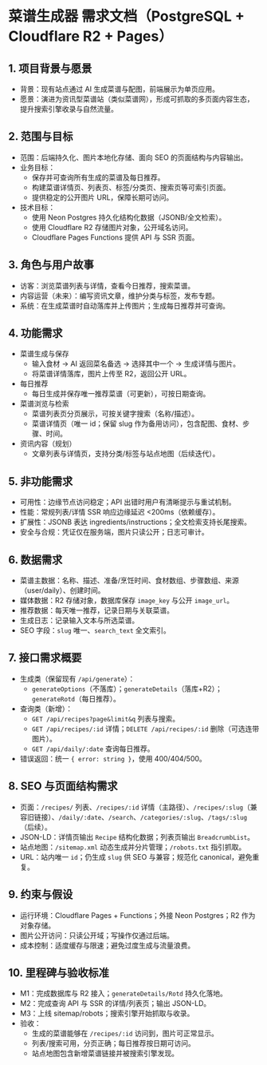 # 菜谱生成器 需求文档（PostgreSQL + Cloudflare R2 + Pages）

## 1. 项目背景与愿景
- 背景：现有站点通过 AI 生成菜谱与配图，前端展示为单页应用。
- 愿景：演进为资讯型菜谱站（类似菜谱网），形成可抓取的多页面内容生态，提升搜索引擎收录与自然流量。

## 2. 范围与目标
- 范围：后端持久化、图片本地化存储、面向 SEO 的页面结构与内容输出。
- 业务目标：
  - 保存并可查询所有生成的菜谱及每日推荐。
  - 构建菜谱详情页、列表页、标签/分类页、搜索页等可索引页面。
  - 提供稳定的公开图片 URL，保障长期可访问。
- 技术目标：
  - 使用 Neon Postgres 持久化结构化数据（JSONB/全文检索）。
  - 使用 Cloudflare R2 存储图片对象，公开域名访问。
  - Cloudflare Pages Functions 提供 API 与 SSR 页面。

## 3. 角色与用户故事
- 访客：浏览菜谱列表与详情，查看今日推荐，搜索菜谱。
- 内容运营（未来）：编写资讯文章，维护分类与标签，发布专题。
- 系统：在生成菜谱时自动落库并上传图片；生成每日推荐并可查询。

## 4. 功能需求
- 菜谱生成与保存
  - 输入食材 → AI 返回菜名备选 → 选择其中一个 → 生成详情与图片。
  - 将菜谱详情落库，图片上传至 R2，返回公开 URL。
- 每日推荐
  - 每日生成并保存唯一推荐菜谱（可更新），可按日期查询。
- 菜谱浏览与检索
  - 菜谱列表页分页展示，可按关键字搜索（名称/描述）。
  - 菜谱详情页（唯一 id；保留 slug 作为备用访问），包含配图、食材、步骤、时间。
- 资讯内容（规划）
  - 文章列表与详情页，支持分类/标签与站点地图（后续迭代）。

## 5. 非功能需求
- 可用性：边缘节点访问稳定；API 出错时用户有清晰提示与重试机制。
- 性能：常规列表/详情 SSR 响应边缘延迟 <200ms（依赖缓存）。
- 扩展性：JSONB 表达 ingredients/instructions；全文检索支持长尾搜索。
- 安全与合规：凭证仅在服务端，图片只读公开；日志可审计。

## 6. 数据需求
- 菜谱主数据：名称、描述、准备/烹饪时间、食材数组、步骤数组、来源（user/daily）、创建时间。
- 媒体数据：R2 存储对象，数据库保存 `image_key` 与公开 `image_url`。
- 推荐数据：每天唯一推荐，记录日期与关联菜谱。
- 生成日志：记录输入文本与所选菜谱。
- SEO 字段：`slug` 唯一、`search_text` 全文索引。

## 7. 接口需求概要
- 生成类（保留现有 `/api/generate`）：
  - `generateOptions`（不落库）；`generateDetails`（落库+R2）；`generateRotd`（每日推荐）。
- 查询类（新增）：
  - `GET /api/recipes?page&limit&q` 列表与搜索。
  - `GET /api/recipes/:id` 详情；`DELETE /api/recipes/:id` 删除（可选连带图片）。
  - `GET /api/daily/:date` 查询每日推荐。
- 错误返回：统一 `{ error: string }`，使用 400/404/500。

## 8. SEO 与页面结构需求
- 页面：`/recipes/` 列表、`/recipes/:id` 详情（主路径）、`/recipes/:slug`（兼容旧链接）、`/daily/:date`、`/search`、`/categories/:slug`、`/tags/:slug`（后续）。
- JSON-LD：详情页输出 `Recipe` 结构化数据；列表页输出 `BreadcrumbList`。
- 站点地图：`/sitemap.xml` 动态生成并分片管理；`/robots.txt` 指引抓取。
- URL：站内唯一 `id`；仍生成 `slug` 供 SEO 与兼容；规范化 canonical，避免重复。

## 9. 约束与假设
- 运行环境：Cloudflare Pages + Functions；外接 Neon Postgres；R2 作为对象存储。
- 图片公开访问：只读公开域；写操作仅通过后端。
- 成本控制：适度缓存与限速；避免过度生成与流量浪费。

## 10. 里程碑与验收标准
- M1：完成数据库与 R2 接入；`generateDetails/Rotd` 持久化落地。
- M2：完成查询 API 与 SSR 的详情/列表页；输出 JSON-LD。
- M3：上线 sitemap/robots；搜索引擎开始抓取与收录。
- 验收：
  - 生成的菜谱能够在 `/recipes/:id` 访问到，图片可正常显示。
  - 列表/搜索可用，分页正确；每日推荐按日期可访问。
  - 站点地图包含新增菜谱链接并被搜索引擎发现。